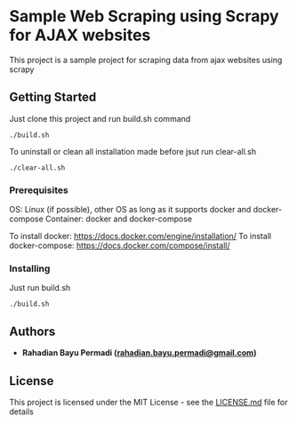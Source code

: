 # Sample Web Scraping using Scrapy for AJAX websites

This project is a sample project for scraping data from ajax websites using scrapy

## Getting Started

Just clone this project and run build.sh command
```
./build.sh
```

To uninstall or clean all installation made before jsut run clear-all.sh
```
./clear-all.sh
```

### Prerequisites

OS: Linux (if possible), other OS as long as it supports docker and docker-compose
Container: docker and docker-compose

To install docker: https://docs.docker.com/engine/installation/
To install docker-compose: https://docs.docker.com/compose/install/

### Installing

Just run build.sh

```
./build.sh
```

## Authors

* **Rahadian Bayu Permadi (rahadian.bayu.permadi@gmail.com)**


## License

This project is licensed under the MIT License - see the [LICENSE.md](LICENSE.md) file for details
